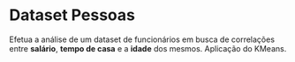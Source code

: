 # Dataset Pessoas

Efetua a análise de um dataset de funcionários em busca de correlações entre **salário**, **tempo de casa** e a **idade** dos mesmos.
Aplicação do KMeans.
